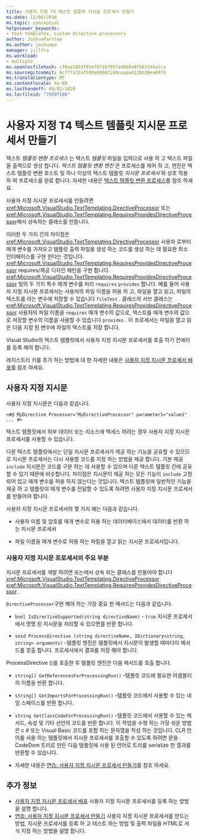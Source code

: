 ```yaml
---
title: 사용자 지정 T4 텍스트 템플릿 지시문 프로세서 만들기
ms.date: 11/04/2016
ms.topic: conceptual
helpviewer_keywords:
- text templates, custom directive processors
author: JoshuaPartlow
ms.author: joshuapa
manager: jillfra
ms.workload:
- multiple
ms.openlocfilehash: c70aa1853701ef671b7057ad698a0fb63334a1ca
ms.sourcegitcommit: 6cfffa72af599a9d667249caaaa411bb28ea69fd
ms.translationtype: MT
ms.contentlocale: ko-KR
ms.lasthandoff: 09/02/2020
ms.locfileid: "75597180"
---
```

# <a name="create-custom-t4-text-template-directive-processors"></a>사용자 지정 T4 텍스트 템플릿 지시문 프로세서 만들기

텍스트 *템플릿 변환 프로세스* 는 텍스트 *템플릿* 파일을 입력으로 사용 하 고 텍스트 파일을 출력으로 생성 합니다. *텍스트 템플릿 변환 엔진* 은 프로세스를 제어 하 고, 엔진은 텍스트 템플릿 변환 호스트 및 하나 이상의 텍스트 템플릿 *지시문 프로세서* 와 상호 작용 하 여 프로세스를 완료 합니다. 자세한 내용은 [텍스트 템플릿 변환 프로세스](../modeling/the-text-template-transformation-process.md)를 참조 하세요.

사용자 지정 지시문 프로세서를 만들려면 <xref:Microsoft.VisualStudio.TextTemplating.DirectiveProcessor> 또는 <xref:Microsoft.VisualStudio.TextTemplating.RequiresProvidesDirectiveProcessor>에서 상속하는 클래스를 만듭니다.

이러한 두 가지 간의 차이점은 <xref:Microsoft.VisualStudio.TextTemplating.DirectiveProcessor> 사용자 로부터 매개 변수를 가져오고 템플릿 출력 파일을 생성 하는 코드를 생성 하는 데 필요한 최소 인터페이스를 구현 한다는 것입니다. <xref:Microsoft.VisualStudio.TextTemplating.RequiresProvidesDirectiveProcessor> requires/제공 디자인 패턴을 구현 합니다. <xref:Microsoft.VisualStudio.TextTemplating.RequiresProvidesDirectiveProcessor> 및의 두 가지 특수 매개 변수를 처리 `requires` `provides` 합니다.  예를 들어 사용자 지정 지시문 프로세서는 사용자의 파일 이름을 허용 하 고, 파일을 열고 읽고, 파일의 텍스트를 라는 변수에 저장할 수 있습니다 `fileText` . 클래스의 서브 클래스는 <xref:Microsoft.VisualStudio.TextTemplating.RequiresProvidesDirectiveProcessor> 사용자의 파일 이름을 `requires` 매개 변수의 값으로, 텍스트를 매개 변수의 값으로 저장할 변수의 이름을 사용할 수 있습니다 `provides` . 이 프로세서는 파일을 열고 읽은 다음 지정 된 변수에 파일의 텍스트를 저장 합니다.

Visual Studio의 텍스트 템플릿에서 사용자 지정 지시문 프로세서를 호출 하기 전에이를 등록 해야 합니다.

레지스트리 키를 추가 하는 방법에 대 한 자세한 내용은 [사용자 지정 지시문 프로세서 배포](../modeling/deploying-a-custom-directive-processor.md)를 참조 하세요.

## <a name="custom-directives"></a>사용자 지정 지시문

사용자 지정 지시문은 다음과 같습니다.

`<#@ MyDirective Processor="MyDirectiveProcessor" parameter1="value1" ... #>`

텍스트 템플릿에서 외부 데이터 또는 리소스에 액세스 하려는 경우 사용자 지정 지시문 프로세서를 사용할 수 있습니다.

다른 텍스트 템플릿에서는 단일 지시문 프로세서가 제공 하는 기능을 공유할 수 있으므로 지시문 프로세서는 다시 사용할 코드를 지정 하는 방법을 제공 합니다. 기본 제공 `include` 지시문은 코드를 구분 하는 데 사용할 수 있으며 다른 텍스트 템플릿 간에 공유할 수 있기 때문에 비슷합니다. 차이점은 지시문이 제공 하는 모든 기능이 `include` 고정 되어 있고 매개 변수를 허용 하지 않는다는 것입니다. 텍스트 템플릿에 일반적인 기능을 제공 하 고 템플릿이 매개 변수를 전달할 수 있도록 하려면 사용자 지정 지시문 프로세서를 만들어야 합니다.

사용자 지정 지시문 프로세서의 몇 가지 예는 다음과 같습니다.

- 사용자 이름 및 암호를 매개 변수로 허용 하는 데이터베이스에서 데이터를 반환 하는 지시문 프로세서

- 파일 이름을 매개 변수로 허용 하는 파일을 열고 읽는 지시문 프로세서입니다.

### <a name="principal-parts-of-a-custom-directive-processor"></a>사용자 지정 지시문 프로세서의 주요 부분

지시문 프로세서를 개발 하려면 또는에서 상속 되는 클래스를 만들어야 합니다 <xref:Microsoft.VisualStudio.TextTemplating.DirectiveProcessor> <xref:Microsoft.VisualStudio.TextTemplating.RequiresProvidesDirectiveProcessor> .

`DirectiveProcessor`구현 해야 하는 가장 중요 한 메서드는 다음과 같습니다.

- `bool IsDirectiveSupported(string directiveName)` - `true` 지시문 프로세서에서 명명 된 지시문을 처리할 수 있으면를 반환 합니다.

- `void ProcessDirective (string directiveName, IDictionary<string, string> arguments)` -템플릿 엔진은 템플릿에서 지시문이 발생할 때마다이 메서드를 호출 합니다. 프로세서에서 결과를 저장 해야 합니다.

ProcessDirective ()를 호출한 후 템플릿 엔진은 다음 메서드를 호출 합니다.

- `string[] GetReferencesForProcessingRun()` -템플릿 코드에 필요한 어셈블리의 이름을 반환 합니다.

- `string[] GetImportsForProcessingRun()` -템플릿 코드에서 사용할 수 있는 네임 스페이스를 반환 합니다.

- `string GetClassCodeForProcessingRun()` -템플릿 코드에서 사용할 수 있는 메서드, 속성 및 기타 선언의 코드를 반환 합니다. 이 작업을 수행 하는 가장 쉬운 방법은 c # 또는 Visual Basic 코드를 포함 하는 문자열을 작성 하는 것입니다. CLR 언어를 사용 하는 템플릿에서 지시문 프로세서를 호출할 수 있도록 하려면 문을 CodeDom 트리로 만든 다음 템플릿에 사용 된 언어로 트리를 serialize 한 결과를 반환할 수 있습니다.

- 자세한 내용은 [연습: 사용자 지정 지시문 프로세서 만들기](../modeling/walkthrough-creating-a-custom-directive-processor.md)를 참조 하세요.

## <a name="see-also"></a>추가 정보

- [사용자 지정 지시문 프로세서 배포](../modeling/deploying-a-custom-directive-processor.md) 사용자 지정 지시문 프로세서를 등록 하는 방법을 설명 합니다.
- [연습: 사용자 지정 지시문 프로세서 만들기](../modeling/walkthrough-creating-a-custom-directive-processor.md) 사용자 지정 지시문 프로세서를 만드는 방법, 지시문 프로세서를 등록 하 고 테스트 하는 방법 및 출력 파일을 HTML로 서식 지정 하는 방법을 설명 합니다.

